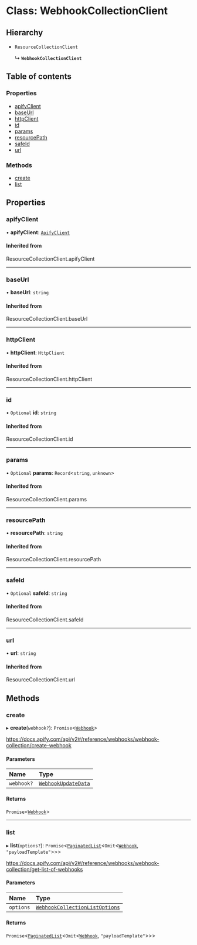 # Class: WebhookCollectionClient

## Hierarchy

- `ResourceCollectionClient`

  ↳ **`WebhookCollectionClient`**

## Table of contents

### Properties

- [apifyClient](WebhookCollectionClient.md#apifyclient)
- [baseUrl](WebhookCollectionClient.md#baseurl)
- [httpClient](WebhookCollectionClient.md#httpclient)
- [id](WebhookCollectionClient.md#id)
- [params](WebhookCollectionClient.md#params)
- [resourcePath](WebhookCollectionClient.md#resourcepath)
- [safeId](WebhookCollectionClient.md#safeid)
- [url](WebhookCollectionClient.md#url)

### Methods

- [create](WebhookCollectionClient.md#create)
- [list](WebhookCollectionClient.md#list)

## Properties

### <a id="apifyclient" name="apifyclient"></a> apifyClient

• **apifyClient**: [`ApifyClient`](ApifyClient.md)

#### Inherited from

ResourceCollectionClient.apifyClient

___

### <a id="baseurl" name="baseurl"></a> baseUrl

• **baseUrl**: `string`

#### Inherited from

ResourceCollectionClient.baseUrl

___

### <a id="httpclient" name="httpclient"></a> httpClient

• **httpClient**: `HttpClient`

#### Inherited from

ResourceCollectionClient.httpClient

___

### <a id="id" name="id"></a> id

• `Optional` **id**: `string`

#### Inherited from

ResourceCollectionClient.id

___

### <a id="params" name="params"></a> params

• `Optional` **params**: `Record`<`string`, `unknown`\>

#### Inherited from

ResourceCollectionClient.params

___

### <a id="resourcepath" name="resourcepath"></a> resourcePath

• **resourcePath**: `string`

#### Inherited from

ResourceCollectionClient.resourcePath

___

### <a id="safeid" name="safeid"></a> safeId

• `Optional` **safeId**: `string`

#### Inherited from

ResourceCollectionClient.safeId

___

### <a id="url" name="url"></a> url

• **url**: `string`

#### Inherited from

ResourceCollectionClient.url

## Methods

### <a id="create" name="create"></a> create

▸ **create**(`webhook?`): `Promise`<[`Webhook`](../interfaces/Webhook.md)\>

https://docs.apify.com/api/v2#/reference/webhooks/webhook-collection/create-webhook

#### Parameters

| Name | Type |
| :------ | :------ |
| `webhook?` | [`WebhookUpdateData`](../modules.md#webhookupdatedata) |

#### Returns

`Promise`<[`Webhook`](../interfaces/Webhook.md)\>

___

### <a id="list" name="list"></a> list

▸ **list**(`options?`): `Promise`<[`PaginatedList`](../interfaces/PaginatedList.md)<`Omit`<[`Webhook`](../interfaces/Webhook.md), ``"payloadTemplate"``\>\>\>

https://docs.apify.com/api/v2#/reference/webhooks/webhook-collection/get-list-of-webhooks

#### Parameters

| Name | Type |
| :------ | :------ |
| `options` | [`WebhookCollectionListOptions`](../interfaces/WebhookCollectionListOptions.md) |

#### Returns

`Promise`<[`PaginatedList`](../interfaces/PaginatedList.md)<`Omit`<[`Webhook`](../interfaces/Webhook.md), ``"payloadTemplate"``\>\>\>
